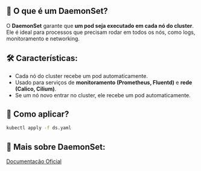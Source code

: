 ## 📌 O que é um DaemonSet?
O **DaemonSet** garante que **um pod seja executado em cada nó do cluster**. Ele é ideal para processos que precisam rodar em todos os nós, como logs, monitoramento e networking.

## 🛠 Características:
- Cada nó do cluster recebe um pod automaticamente.
- Usado para serviços de **monitoramento (Prometheus, Fluentd)** e **rede (Calico, Cilium)**.
- Se um nó novo entrar no cluster, ele recebe um pod automaticamente.

## 🚀 Como aplicar?
```sh
kubectl apply -f ds.yaml
```

## 📖 Mais sobre DaemonSet:
[Documentação Oficial](https://kubernetes.io/docs/concepts/workloads/controllers/daemonset/)
